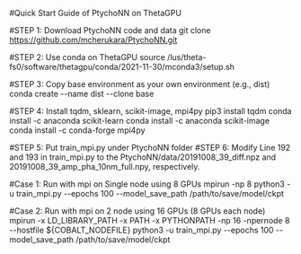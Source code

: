 #Quick Start Guide of PtychoNN on ThetaGPU

#STEP 1: Download PtychoNN code and data
git clone https://github.com/mcherukara/PtychoNN.git

#STEP 2: Use conda on ThetaGPU
source /lus/theta-fs0/software/thetagpu/conda/2021-11-30/mconda3/setup.sh

#STEP 3: Copy base environment as your own environment (e.g., dist)
conda create --name dist --clone base

#STEP 4: Install tqdm, sklearn, scikit-image, mpi4py
pip3 install tqdm
conda install -c anaconda scikit-learn
conda install -c anaconda scikit-image
conda install -c conda-forge mpi4py

#STEP 5: Put train_mpi.py under PtychoNN folder
#STEP 6: Modify Line 192 and 193 in train_mpi.py to the PtychoNN/data/20191008_39_diff.npz and 20191008_39_amp_pha_10nm_full.npy, respectively.

#Case 1: Run with mpi on Single node using 8 GPUs
mpirun -np 8 python3 -u train_mpi.py --epochs 100 --model_save_path /path/to/save/model/ckpt

#Case 2:  Run with mpi on 2 node using 16 GPUs (8 GPUs each node)
mpirun -x LD_LIBRARY_PATH -x PATH -x PYTHONPATH -np 16 -npernode 8 --hostfile ${COBALT_NODEFILE} python3 -u train_mpi.py --epochs 100 --model_save_path /path/to/save/model/ckpt

